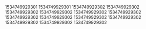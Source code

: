 1534749929301
1534749929301
1534749929302
1534749929302
1534749929302
1534749929302
1534749929302
1534749929302
1534749929302
1534749929302
1534749929302
1534749929302
1534749929302
1534749929302
1534749929302